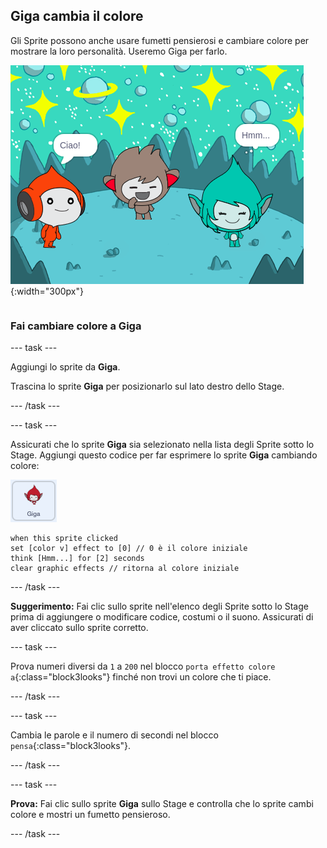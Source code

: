 ## Giga cambia il colore

<div style="display: flex; flex-wrap: wrap">
<div style="flex-basis: 200px; flex-grow: 1; margin-right: 15px;">
Gli Sprite possono anche usare fumetti pensierosi e cambiare colore per mostrare la loro personalità. Useremo Giga per farlo.
</div>
<div>

![Lo sprite Giga pensa: "Hmm...".](images/giga-step2.png){:width="300px"}

</div>
</div>

### Fai cambiare colore a Giga

--- task ---

Aggiungi lo sprite da **Giga**.

Trascina lo sprite **Giga** per posizionarlo sul lato destro dello Stage.

--- /task ---

--- task ---

Assicurati che lo sprite **Giga** sia selezionato nella lista degli Sprite sotto lo Stage. Aggiungi questo codice per far esprimere lo sprite **Giga** cambiando colore:

![Lo sprite Giga.](images/giga-sprite.png)

```blocks3
when this sprite clicked
set [color v] effect to [0] // 0 è il colore iniziale
think [Hmm...] for [2] seconds 
clear graphic effects // ritorna al colore iniziale
```

--- /task ---

**Suggerimento:** Fai clic sullo sprite nell'elenco degli Sprite sotto lo Stage prima di aggiungere o modificare codice, costumi o il suono. Assicurati di aver cliccato sullo sprite corretto.

--- task ---

Prova numeri diversi da `1` a `200` nel blocco `porta effetto colore a`{:class="block3looks"} finché non trovi un colore che ti piace.

--- /task ---

--- task ---

Cambia le parole e il numero di secondi nel blocco `pensa`{:class="block3looks"}.

--- /task ---

--- task ---

**Prova:** Fai clic sullo sprite **Giga** sullo Stage e controlla che lo sprite cambi colore e mostri un fumetto pensieroso.

--- /task ---

